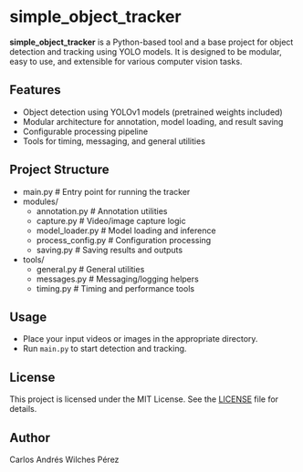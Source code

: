 # simple_object_tracker

**simple_object_tracker** is a Python-based tool and a base project for object detection and tracking using YOLO models. It is designed to be modular, easy to use, and extensible for various computer vision tasks.

## Features

- Object detection using YOLOv1 models (pretrained weights included)
- Modular architecture for annotation, model loading, and result saving
- Configurable processing pipeline
- Tools for timing, messaging, and general utilities

## Project Structure

- main.py # Entry point for running the tracker
- modules/
    - annotation.py # Annotation utilities 
    - capture.py # Video/image capture logic 
    - model_loader.py # Model loading and inference 
    - process_config.py # Configuration processing 
    - saving.py # Saving results and outputs 
- tools/
    - general.py # General utilities 
    - messages.py # Messaging/logging helpers 
    - timing.py # Timing and performance tools 

## Usage

- Place your input videos or images in the appropriate directory.
- Run `main.py` to start detection and tracking.


## License

This project is licensed under the MIT License. See the [LICENSE](LICENSE) file for details.

## Author

Carlos Andrés Wilches Pérez
